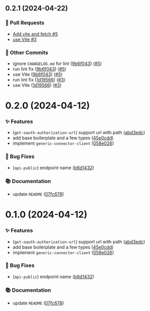 ## 0.2.1 (2024-04-22)
### 🔀 Pull Requests

- [Add vite and fetch #5](https://github.com/localazy/generic-connector-client/pull/5)
- [use Vite #3](https://github.com/localazy/generic-connector-client/pull/3)

### 🧰 Other Commits

- ignore `CHANGELOG.md` for lint ([9b6f043](https://github.com/localazy/generic-connector-client/commit/9b6f043)) ([#5](https://github.com/localazy/generic-connector-client/pull/5))
- run lint fix ([9b6f043](https://github.com/localazy/generic-connector-client/commit/9b6f043)) ([#5](https://github.com/localazy/generic-connector-client/pull/5))
- use Vite ([9b6f043](https://github.com/localazy/generic-connector-client/commit/9b6f043)) ([#5](https://github.com/localazy/generic-connector-client/pull/5))
- run lint fix ([1d19566](https://github.com/localazy/generic-connector-client/commit/1d19566)) ([#3](https://github.com/localazy/generic-connector-client/pull/3))
- use Vite ([1d19566](https://github.com/localazy/generic-connector-client/commit/1d19566)) ([#3](https://github.com/localazy/generic-connector-client/pull/3))

# 0.2.0 (2024-04-12)

### ✨ Features

- (`get-oauth-authorization-url`) support url with path ([abd3edc](https://github.com/localazy/generic-connector-client/commit/abd3edc))
- add base boilerplate and a few types ([45e0cdd](https://github.com/localazy/generic-connector-client/commit/45e0cdd))
- implement `generic-connector-client` ([058e026](https://github.com/localazy/generic-connector-client/commit/058e026))

### 🐛 Bug Fixes

- (`api-public`) endpoint name ([b6d1432](https://github.com/localazy/generic-connector-client/commit/b6d1432))

### 📚 Documentation

- update `README` ([07fc678](https://github.com/localazy/generic-connector-client/commit/07fc678))

# 0.1.0 (2024-04-12)

### ✨ Features

- (`get-oauth-authorization-url`) support url with path ([abd3edc](https://github.com/localazy/generic-connector-client/commit/abd3edc))
- add base boilerplate and a few types ([45e0cdd](https://github.com/localazy/generic-connector-client/commit/45e0cdd))
- implement `generic-connector-client` ([058e026](https://github.com/localazy/generic-connector-client/commit/058e026))

### 🐛 Bug Fixes

- (`api-public`) endpoint name ([b6d1432](https://github.com/localazy/generic-connector-client/commit/b6d1432))

### 📚 Documentation

- update `README` ([07fc678](https://github.com/localazy/generic-connector-client/commit/07fc678))

